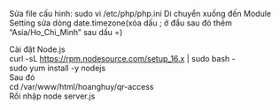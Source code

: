Sửa file cấu hình: sudo vi /etc/php/php.ini 
Di chuyển xuống đến Module Setting sửa dòng date.timezone(xóa dấu ; ở đẩu sau đó thêm “Asia/Ho_Chi_Minh” sau dấu =) 
 
Cài đặt Node.js   
curl -sL https://rpm.nodesource.com/setup_16.x | sudo bash -  
sudo yum install -y nodejs  
Sau đó  
cd /var/www/html/hoanghuy/qr-access  
Rồi nhập node server.js 
